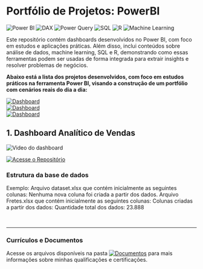 # Portfólio de Projetos: PowerBI
![Power BI](https://img.shields.io/badge/Power%20BI-F2C811?style=for-the-badge&logo=powerbi&logoColor=white)
![DAX](https://img.shields.io/badge/DAX-FFB81C?style=for-the-badge&logoColor=white)
![Power Query](https://img.shields.io/badge/Power%20Query-323C6D?style=for-the-badge&logo=microsoft&logoColor=white)
![SQL](https://img.shields.io/badge/SQL-4479A1?style=for-the-badge&logo=mysql&logoColor=white)
![R](https://img.shields.io/badge/R-276DC3?style=for-the-badge&logo=r&logoColor=white)
![Machine Learning](https://img.shields.io/badge/Machine%20Learning-FF6F61?style=for-the-badge&logo=tensorflow&logoColor=white)

Este repositório contém dashboards desenvolvidos no Power BI, com foco em estudos e aplicações práticas. Além disso, inclui conteúdos sobre análise de dados, machine learning, SQL e R, demonstrando como essas ferramentas podem ser usadas de forma integrada para extrair insights e resolver problemas de negócios.

<strong>Abaixo está a lista dos projetos desenvolvidos, com foco em estudos práticos na ferramenta Power BI, visando a construção de um portfólio com cenários reais do dia a dia:</strong>

[![Dashboard](https://img.shields.io/badge/1.%20Dashboard%20x-black?style=flat-square)](link)<br>
[![Dashboard](https://img.shields.io/badge/2.%20Dashboard%20y-black?style=flat-square)](link)<br>
[![Dashboard](https://img.shields.io/badge/3.%20Dashboard%20z-black?style=flat-square)](link)

## 1. Dashboard Analítico de Vendas

![Video do dashboard](link)

[![Acesse o Repositório](https://img.shields.io/badge/Acesse%20o%20Reposit%C3%B3rio-gray?style=for-the-badge)](link)

### Estrutura da base de dados
Exemplo:
Arquivo dataset.xlsx que contém inicialmente as seguintes colunas:
Nenhuma nova coluna foi criada a partir dos dados.
Arquivo Fretes.xlsx que contém inicialmente as seguintes colunas:
Colunas criadas a partir dos dados:
Quantidade total dos dados: 23.888

<br>
<hr> 

### Currículos e Documentos
Acesse os arquivos disponíveis na pasta 
[![Documentos](https://img.shields.io/badge/DOCUMENTOS-%F0%9F%93%83-blue?style=flat-square)](https://github.com/vitoriapguimaraes/vitoriapguimaraes/tree/main/DOCUMENTOS) para mais informações sobre minhas qualificações e certificações.
